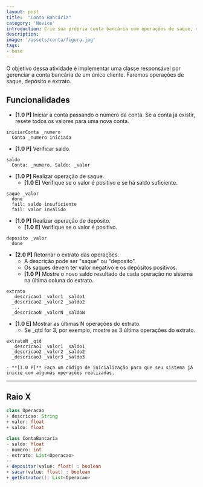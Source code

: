 ```yaml
---
layout: post
title:  "Conta Bancária"
category: 'Novice'
introduction: Crie sua própria conta bancária com operações de saque, deposito e transferência. Adicine 20 mil na conta, veja o saldo e sorria. Lindo eu sei, só aqui mesmo né seu liso.
description: 
image: '/assets/conta/figura.jpg'
tags:
- base
---
```



O objetivo dessa atividade é implementar uma classe responsável por gerenciar a conta bancária de um único cliente. Faremos operações de saque, depósito e extrato.

## Funcionalidades

- **[1.0 P]** Iniciar a conta passando o número da conta. Se a conta já existir, resete todos os valores para uma nova conta.

```
iniciarConta _numero
  Conta _numero iniciada
```

- **[1.0 P]** Verificar saldo.

```
saldo
  Conta: _numero, Saldo: _valor
```

- **[1.0 P]** Realizar operação de saque.
    - **[1.0 E]** Verifique se o valor é positivo e se há saldo suficiente.

```
saque _valor
  done
  fail: saldo insuficiente
  fail: valor inválido
```

- **[1.0 P]** Realizar operação de depósito.
    - **[1.0 E]** Verifique se o valor é positivo.

```
deposito _valor
  done
```

- **[2.0 P]** Retornar o extrato das operações.
    - A descrição pode ser "saque" ou "deposito".
    - Os saques devem ter valor negativo e os depósitos positivos.
    - **[1.0 P]** Mostre o novo saldo resultado de cada operação no sistema na última coluna do extrato.

```
extrato
  _descricao1 _valor1 _saldo1
  _descricao2 _valor2 _saldo2
  ...
  _descricaoN _valorN _saldoN
```

- **[1.0 E]** Mostrar as últimas N operações do extrato.
    - Se _qtd for 3, por exemplo, mostre as 3 última operações do extrato.

```
extratoN _qtd
  _descricao1 _valor1 _saldo1
  _descricao2 _valor2 _saldo2
  _descricao3 _valor3 _saldo3
```

```
- **[1.0 P]** Faça um código de inicialização para que seu sistema já inicie com algumas operações realizadas.
```
---
## Raio X

````java
class Operacao
+ descricao: String
+ valor: float
+ saldo: float

class ContaBancaria
- saldo: float
- numero: int
- extrato: List<Operacao>
--
+ depositar(value: float) : boolean
+ sacar(value: float) : boolean
+ getExtrator(): List<Operacao>

````